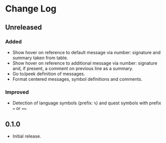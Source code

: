 # Change Log

## Unreleased

### Added
- Show hover on reference to default message via number: signature and summary taken from table.
- Show hover on reference to additional message via number: signature and, if present, a comment on previous line as a summary.
- Go to/peek definition of messages.
- Format centered messages, symbol definitions and comments.

### Improved
- Detection of language symbols (prefix: `%`) and quest symbols with prefix `=` or `==`.

## 0.1.0
- Initial release.